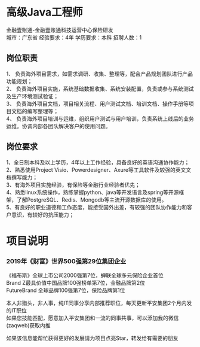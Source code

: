 # 高级Java工程师
金融壹账通-金融壹账通科技运营中心保险研发  
城市：广东省 经验要求：4年 学历要求：本科  招聘人数：1

## 岗位职责
1、	负责海外项目需求，如需求调研、收集、整理等，配合产品规划团队进行产品功能规划；   
2、	负责海外项目实施，系统基础数据收集、系统安装配置，负责或参与系统测试及生产环境测试验证；   
3、	负责海外项目文档，项目相关流程、用户测试文档、培训文档、操作手册等项目文档的编写整理等；   
4、	负责海外项目培训与运维，组织用户测试与用户培训，负责系统上线后的业务运维。协调内部各团队解决客户的使用问题。

## 岗位要求
1、全日制本科及以上学历，4年以上工作经验，具备良好的英语沟通协作能力；   
2、熟悉使用Project Visio、Powerdesigner、Axure等工具软件及较强的英文文档撰写能力；   
3、有海外项目实施经验，有保险等金融行业经验者优先；   
4、熟悉linux系统操作，熟练掌握python、java等开发语言及spring等开源框架，了解PostgreSQL、Redis、Mongodb等主流开源数据库的使用。   
5、有良好的职业道德和工作态度，能接受国外出差，有较强的团队协作能力和客户意识，有较好的抗压能力；

# 项目说明

### 2019年《财富》世界500强第29位集团企业
《福布斯》全球上市公司2000强第7位，蝉联全球多元保险企业首位  
Brand Z最具价值中国品牌100强榜单第7位，金融品牌第2位  
FutureBrand 全球品牌100强第7位，保险品牌第1位

本人非猎头，非人事，纯IT同事分享内部推荐职位，每天更新平安集团2个月内发的IT职位  
如果您技能匹配，愿意加入平安集团和一流的同事共事，可以添加我的微信(zaqweb)获取内推 

如果该信息能帮忙获得更好的发展请为项目点亮Star，转发给有需要的朋友




